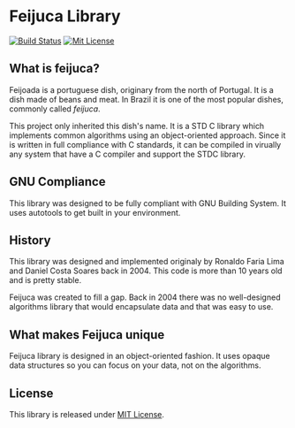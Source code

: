 # Feijuca Library
[![Build Status][travis-badge]][travis-url]
[![Mit License][mit-badge]][mit-url]

## What is feijuca?

Feijoada is a portuguese dish, originary from the north of Portugal. It is a
dish made of beans and meat. In Brazil it is one of the most popular dishes,
commonly called *feijuca*.

This project only inherited this dish's name. It is a STD C library which
implements common algorithms using an object-oriented approach. Since it is
written in full compliance with C standards, it can be compiled in virually any
system that have a C compiler and support the STDC library.

## GNU Compliance

This library was designed to be fully compliant with GNU Building System. It
uses autotools to get built in your environment.

## History

This library was designed and implemented originaly by Ronaldo Faria Lima and
Daniel Costa Soares back in 2004. This code is more than 10 years old and is
pretty stable.

Feijuca was created to fill a gap. Back in 2004 there was no well-designed
algorithms library that would encapsulate data and that was easy to use.

## What makes Feijuca unique

Feijuca library is designed in an object-oriented fashion. It uses opaque data
structures so you can focus on your data, not on the algorithms.

## License

This library is released under
[MIT License](LICENSE).

[travis-badge]: https://travis-ci.org/ronflima/feijuca.svg?branch=master
[travis-url]: https://travis-ci.org/ronflima/feijuca
[mit-badge]: https://img.shields.io/badge/License-MIT-blue.svg?style=flat
[mit-url]: https://tldrlegal.com/license/mit-license
